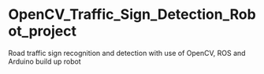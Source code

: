 # OpenCV_Traffic_Sign_Detection_Robot_project
Road traffic sign recognition and detection with use of OpenCV, ROS and Arduino build up robot
